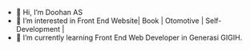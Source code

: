 - 👋 Hi, I’m Doohan AS
- 👀 I’m interested in Front End Website| Book | Otomotive | Self-Development | 
- 🌱 I’m currently learning Front End Web Developer in Generasi GIGIH.

<!---
doohanas/doohanas is a ✨ special ✨ repository because its `README.md` (this file) appears on your GitHub profile.
You can click the Preview link to take a look at your changes.
--->
